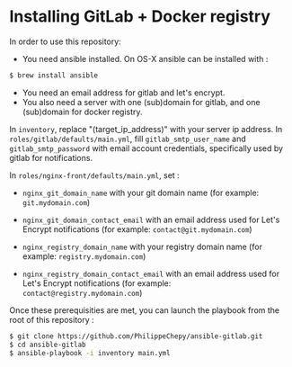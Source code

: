 # Installing GitLab + Docker registry

In order to use this repository:

* You need ansible installed. On OS-X ansible can be installed with :
```sh
$ brew install ansible
```

* You need an email address for gitlab and let's encrypt.
* You also need a server with one (sub)domain for gitlab, and one (sub)domain for docker registry.

In `inventory`, replace "(target_ip_address)" with your server ip address.
In `roles/gitlab/defaults/main.yml`, fill `gitlab_smtp_user_name` and `gitlab_smtp_password` with email account credentials, specifically used by gitlab for notifications.

In `roles/nginx-front/defaults/main.yml`, set :
* `nginx_git_domain_name` with your git domain name (for example: `git.mydomain.com`)
* `nginx_git_domain_contact_email` with an email address used for Let's Encrypt notifications (for example: `contact@git.mydomain.com`)

* `nginx_registry_domain_name` with your registry domain name (for example: `registry.mydomain.com`)
* `nginx_registry_domain_contact_email` with an email address used for Let's Encrypt notifications (for example: `contact@registry.mydomain.com`)

Once these prerequisities are met, you can launch the playbook from the root of this repository : 
```sh
$ git clone https://github.com/PhilippeChepy/ansible-gitlab.git
$ cd ansible-gitlab
$ ansible-playbook -i inventory main.yml
```
